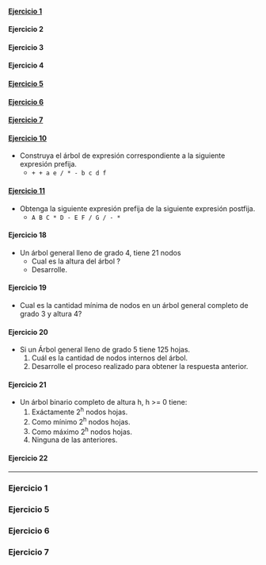 #### [Ejercicio 1](#ejercicio-1)

	
#### Ejercicio 2
	
#### Ejercicio 3

#### Ejercicio 4
	
#### [Ejercicio 5](#ejercicio-5)

#### [Ejercicio 6](#ejercicio-6)

#### [Ejercicio 7](#ejercicio-7)

#### [Ejercicio 10](#ejercicio-10)
- Construya el árbol de expresión correspondiente a la siguiente expresión prefija.
	-  ```+ + a e / * - b c d f ```

#### [Ejercicio 11](#ejercicio-11)
- Obtenga la siguiente expresión prefija de la siguiente expresión postfija.
	- ```A B C * D - E F / G / - * ```

#### Ejercicio 18
- Un árbol general lleno de grado 4, tiene 21 nodos
	- Cual es la altura del árbol ?
	- Desarrolle.

#### Ejercicio 19
- Cual es la cantidad mínima de nodos en un árbol general completo de grado 3 y altura 4?
	

#### Ejercicio 20
- Si un Árbol general lleno de grado 5 tiene 125 hojas.
	1. Cuál es la cantidad de nodos internos del árbol.
	2. Desarrolle el proceso realizado para obtener la respuesta anterior.

#### Ejercicio 21
- Un árbol binario completo de altura h, h >= 0 tiene:
	1. Exáctamente 2<sup>h</sup> nodos hojas.
	1. Como mínimo 2<sup>h</sup> nodos hojas.
	1. Como máximo 2<sup>h</sup> nodos hojas.
	1. Ninguna de las anteriores.

#### Ejercicio 22


___

### Ejercicio 1


### Ejercicio 5

### Ejercicio 6
	
### Ejercicio 7	
		
		
		
		
		
		
		
		
		
		
		
		
		
